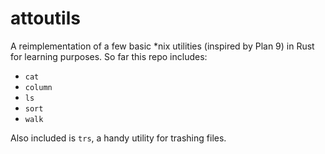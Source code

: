 # attoutils

A reimplementation of a few basic \*nix utilities (inspired by Plan 9) in Rust for learning purposes. So far this repo includes:

- `cat`
- `column`
- `ls`
- `sort`
- `walk`

Also included is `trs`, a handy utility for trashing files.

